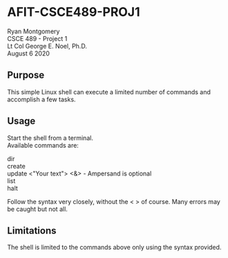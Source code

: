 # AFIT-CSCE489-PROJ1
Ryan Montgomery  
CSCE 489 - Project 1  
Lt Col George E. Noel, Ph.D.  
August 6 2020  

## Purpose
This simple Linux shell can execute a limited number of commands and accomplish a few tasks.

## Usage

Start the shell from a terminal.  
Available commands are:   

dir  
create <filename>  
update <filename> <number> <"Your text"> <&> - Ampersand is optional  
list <filename>  
halt  

Follow the syntax very closely, without the < > of course. Many errors may be caught but not all.  


## Limitations
The shell is limited to the commands above only using the syntax provided.